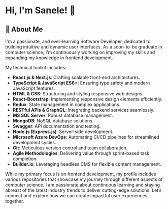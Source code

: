 # Hi, I'm Sanele! 👋

## 🚀 About Me
I'm a passionate, and ever-learning Software Developer, dedicated to building intuitive and dynamic user interfaces. As a soon-to-be graduate in computer science, I'm continuously working on improving my skills and expanding my knowledge in frontend development.

My technical toolkit includes:
- **React.js & Next.js**: Crafting scalable front-end architectures.
- **TypeScript & JavaScript ES6+**: Ensuring type safety and modern JavaScript features.
- **HTML & CSS**: Structuring and styling responsive web designs.
- **React-Bootstrap**: Implementing responsive design elements efficiently.
- **Redux**: State management in complex applications.
- **RESTful APIs & GraphQL**: Integrating backend services seamlessly.
- **MS SQL Server**: Robust database management.
- **MongoDB**: NoSQL database solutions.
- **Swagger**: API documentation and testing.
- **Node.js (Express.js)**: Server-side development.
- **Microsoft Azure DevOps**: Automating CI/CD pipelines for streamlined development cycles.
- **Git**: Meticulous version control and team collaboration.
- **Agile Methodologies**: Delivering value through sprint-based task completion.
- **Builder.io**: Leveraging headless CMS for flexible content management.

While my primary focus is on frontend development, my profile includes various repositories that showcase my journey through different aspects of computer science. I am passionate about continuous learning and staying abreast of the latest industry trends to deliver cutting-edge solutions. Let’s connect and explore how we can create impactful user experiences together.
<!--
**sanele23/sanele23** is a ✨ _special_ ✨ repository because its `README.md` (this file) appears on your GitHub profile.

Here are some ideas to get you started:

- 🔭 I’m currently working on ...
- 🌱 I’m currently learning ...
- 👯 I’m looking to collaborate on ...
- 🤔 I’m looking for help with ...
- 💬 Ask me about ...
- 📫 How to reach me: ...
- 😄 Pronouns: ...
- ⚡ Fun fact: ...
-->
